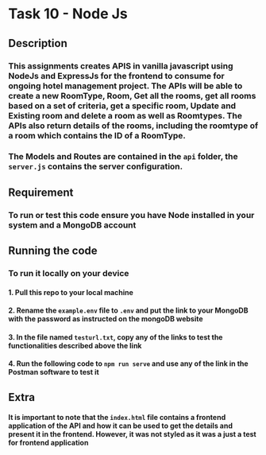 # Task 10 - Node Js

## Description

### This assignments creates APIS in vanilla javascript using NodeJs and ExpressJs for the frontend to consume for ongoing hotel management project. The APIs will be able to create a new RoomType, Room, Get all the rooms, get all rooms based on a set of criteria, get a specific room, Update and Existing room and delete a room as well as Roomtypes. The APIs also return details of the rooms, including the roomtype of a room which contains the ID of a RoomType.

### The Models and Routes are contained in the `api` folder, the `server.js` contains the server configuration.

## Requirement

### To run or test this code ensure you have Node installed in your system and a MongoDB account

## Running the code

### To run it locally on your device

#### 1. Pull this repo to your local machine

#### 2. Rename the `example.env` file to `.env` and put the link to your MongoDB with the password as instructed on the mongoDB website

#### 3. In the file named `testurl.txt`, copy any of the links to test the functionalities described above the link

#### 4. Run the following code to `npm run serve` and use any of the link in the Postman software to test it

## Extra

#### It is important to note that the `index.html` file contains a frontend application of the API and how it can be used to get the details and present it in the frontend. However, it was not styled as it was a just a test for frontend application

